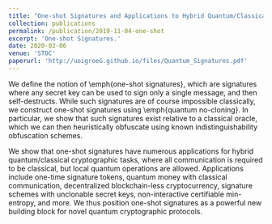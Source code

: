 ```yaml
---
title: "One-shot Signatures and Applications to Hybrid Quantum/Classical Authentication"
collection: publications
permalink: /publication/2019-11-04-one-shot
excerpt: 'One-shot Signatures.'
date: 2020-02-06
venue: 'STOC'
paperurl: 'http://uoigroeG.github.io/files/Quantum_Signatures.pdf'
---
```

We define the notion of \emph{one-shot signatures}, which are signatures where any secret key can be used to sign only a single message, and then self-destructs. While such signatures are of course impossible classically, we construct one-shot signatures using \emph{quantum no-cloning}. In particular, we show that such signatures exist relative to a classical oracle, which we can then heuristically obfuscate using known indistinguishability obfuscation schemes.

We show that one-shot signatures have numerous applications for hybrid quantum/classical cryptographic tasks, where all communication is required to be classical, but local quantum operations are allowed. Applications include one-time signature tokens, quantum money with classical communication, decentralized blockchain-less cryptocurrency, signature schemes with unclonable secret keys, non-interactive certifiable min-entropy, and more. We thus position one-shot signatures as a powerful new building block for novel quantum cryptographic protocols.
